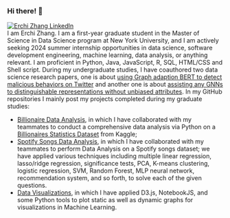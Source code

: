### Hi there! 👋
[![Erchi Zhang LinkedIn](https://img.shields.io/badge/linked-in-informational)](https://www.linkedin.com/in/erchi-zhang-0867041b8/)<br>
I am Erchi Zhang. I am a first-year graduate student in the Master of Science in Data Science program at New York University, and I am actively seeking 2024 summer internship opportunities in data science, software development engineering, machine learning, data analysis, or anything relevant. I am proficient in Python, Java, JavaScript, R, SQL, HTML/CSS and Shell script. During my undergraduate studies, I have coauthored two data science research papers, one is about [using Graph adaption BERT to detect malicious behaviors on Twitter](https://chunhuizng.github.io/data/GraphBERT-%20Bridging%20Graph%20and%20Text%20for%20Malicious%20Behavior%20Detection%20on%20Social%20Media-ICDM22.pdf) and another one is about [assisting any GNNs to distinguishable representations without unbiased attributes](https://chunhuizng.github.io/data/WWW23_GFAME_cameraready.pdf). In my GitHub repositories I mainly post my projects completed during my graduate studies:
- [Billionaire Data Analysis](https://github.com/Archertakesitez/1007_project_goodgoodstudy), in which I have collaborated with my teammates to conduct a comprehensive data analysis via Python on a [Billionaires Statistics Dataset](https://www.kaggle.com/datasets/nelgiriyewithana/billionaires-statistics-dataset/data) from Kaggle;<br>
- [Spotify Songs Data Analysis](https://github.com/Archertakesitez/capstone_project_1001), in which I have collaborated with my teammates to perform Data Analysis on a Spotify songs dataset; we have applied various techniques including multiple linear regression, lasso/ridge regression, significance tests, PCA, K-means clustering, logistic regression, SVM, Random Forest, MLP neural network, recommendation system, and so forth, to solve each of the given questions.
- [Data Visualizations](https://github.com/Archertakesitez/D3js_repository), in which I have applied D3.js, NotebookJS, and some Python tools to plot static as well as dynamic graphs for visualizations in Machine Learning. 
